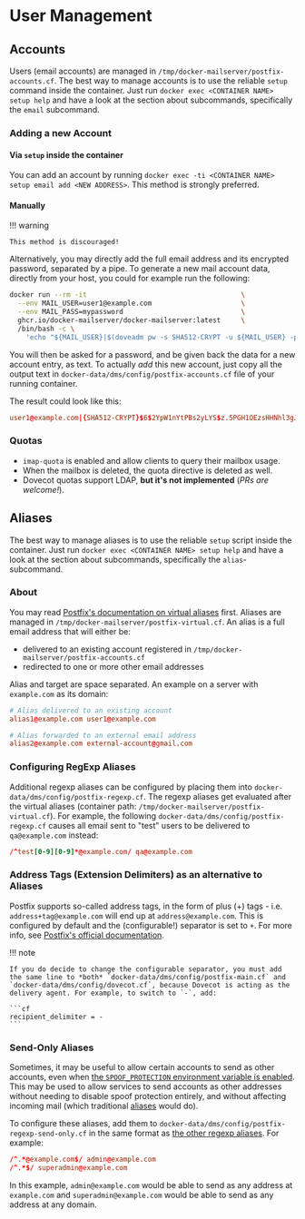 # User Management

## Accounts

Users (email accounts) are managed in `/tmp/docker-mailserver/postfix-accounts.cf`. The best way to manage accounts is to use the reliable `setup` command inside the container. Just run `docker exec <CONTAINER NAME> setup help` and have a look at the section about subcommands, specifically the `email` subcommand.

### Adding a new Account

#### Via `setup` inside the container

You can add an account by running `docker exec -ti <CONTAINER NAME> setup email add <NEW ADDRESS>`. This method is strongly preferred.

#### Manually

!!! warning

    This method is discouraged!

Alternatively, you may directly add the full email address and its encrypted password, separated by a pipe. To generate a new mail account data, directly from your host, you could for example run the following:

```sh
docker run --rm -it                                      \
  --env MAIL_USER=user1@example.com                      \
  --env MAIL_PASS=mypassword                             \
  ghcr.io/docker-mailserver/docker-mailserver:latest     \
  /bin/bash -c \
    'echo "${MAIL_USER}|$(doveadm pw -s SHA512-CRYPT -u ${MAIL_USER} -p ${MAIL_PASS})" >>docker-data/dms/config/postfix-accounts.cf'
```

You will then be asked for a password, and be given back the data for a new account entry, as text. To actually _add_ this new account, just copy all the output text in `docker-data/dms/config/postfix-accounts.cf` file of your running container.

The result could look like this:

```cf
user1@example.com|{SHA512-CRYPT}$6$2YpW1nYtPBs2yLYS$z.5PGH1OEzsHHNhl3gJrc3D.YMZkvKw/vp.r5WIiwya6z7P/CQ9GDEJDr2G2V0cAfjDFeAQPUoopsuWPXLk3u1
```

### Quotas

- `imap-quota` is enabled and allow clients to query their mailbox usage.
- When the mailbox is deleted, the quota directive is deleted as well.
- Dovecot quotas support LDAP, **but it's not implemented** (_PRs are welcome!_).

## Aliases

The best way to manage aliases is to use the reliable `setup` script inside the container. Just run `docker exec <CONTAINER NAME> setup help` and have a look at the section about subcommands, specifically the `alias`-subcommand.

### About

You may read [Postfix's documentation on virtual aliases][postfix-docs-alias] first. Aliases are managed in `/tmp/docker-mailserver/postfix-virtual.cf`. An alias is a full email address that will either be:

- delivered to an existing account registered in `/tmp/docker-mailserver/postfix-accounts.cf`
- redirected to one or more other email addresses

Alias and target are space separated. An example on a server with `example.com` as its domain:

```cf
# Alias delivered to an existing account
alias1@example.com user1@example.com

# Alias forwarded to an external email address
alias2@example.com external-account@gmail.com
```

### Configuring RegExp Aliases

Additional regexp aliases can be configured by placing them into `docker-data/dms/config/postfix-regexp.cf`. The regexp aliases get evaluated after the virtual aliases (container path: `/tmp/docker-mailserver/postfix-virtual.cf`). For example, the following `docker-data/dms/config/postfix-regexp.cf` causes all email sent to "test" users to be delivered to `qa@example.com` instead:

```cf
/^test[0-9][0-9]*@example.com/ qa@example.com
```

### Address Tags (Extension Delimiters) as an alternative to Aliases

Postfix supports so-called address tags, in the form of plus (+) tags - i.e. `address+tag@example.com` will end up at `address@example.com`. This is configured by default and the (configurable!) separator is set to `+`. For more info, see [Postfix's official documentation][postfix-docs-extension-delimiters].

!!! note

    If you do decide to change the configurable separator, you must add the same line to *both* `docker-data/dms/config/postfix-main.cf` and `docker-data/dms/config/dovecot.cf`, because Dovecot is acting as the delivery agent. For example, to switch to `-`, add:

    ```cf
    recipient_delimiter = -
    ```

### Send-Only Aliases

Sometimes, it may be useful to allow certain accounts to send as other accounts, even when [the `SPOOF_PROTECTION` environment variable is enabled][spoof-protection]. This may be used to allow services to send accounts as other addresses without needing to disable spoof protection entirely, and without affecting incoming mail (which traditional [aliases](#aliases) would do).

To configure these aliases, add them to `docker-data/dms/config/postfix-regexp-send-only.cf` in the same format as [the other regexp aliases](#configuring-regexp-aliases). For example:

```cf
/^.*@example.com$/ admin@example.com
/^.*$/ superadmin@example.com
```

In this example, `admin@example.com` would be able to send as any address at `example.com` and `superadmin@example.com` would be able to send as any address at any domain.

[spoof-protection]: ./environment.md#spoof_protection
[postfix-docs-alias]: http://www.postfix.org/VIRTUAL_README.html#virtual_alias
[postfix-docs-extension-delimiters]: http://www.postfix.org/postconf.5.html#recipient_delimiter
